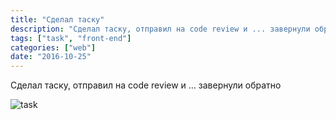 ```yaml
---
title: "Сделал таску"
description: "Сделал таску, отправил на code review и ... завернули обратно"
tags: ["task", "front-end"]
categories: ["web"]
date: "2016-10-25"
---
```


Сделал таску, отправил на code review и ... завернули обратно

![task](http://static.devli.ru/public/images/gifs/201610/9764c1c4-b2d1-4e3c-a97b-b933b5368431.gif)
